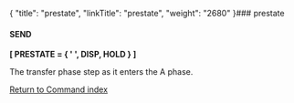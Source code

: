 {
    "title": "prestate",
    "linkTitle": "prestate",
    "weight": "2680"
}### prestate

#### SEND

****\[ PRESTATE = { ' ', DISP, HOLD } \]****

The transfer phase step as it enters the A phase.

[Return to Command index](../../)
